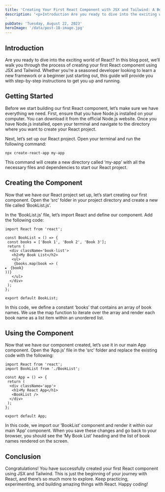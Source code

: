 ```yaml
---
title: 'Creating Your First React Component with JSX and Tailwind: A Beginners Guide'
description: '<p>Introduction Are you ready to dive into the exciting world of React? In this blog post, we&#8217;ll walk you through the process of creating your first React component using JSX and Tailwind. Whether you&#8217;re a seasoned developer looking to learn a new framework or a beginner just starting out, this guide will provide you with [&hellip;]</p>
'
pubDate: 'Tuesday, August 22, 2023'
heroImage: '/data/post-18-image.jpg'
---
```


<h2>Introduction</h2>
<p>Are you ready to dive into the exciting world of React? In this blog post, we&#8217;ll walk you through the process of creating your first React component using JSX and Tailwind. Whether you&#8217;re a seasoned developer looking to learn a new framework or a beginner just starting out, this guide will provide you with step-by-step instructions to get you up and running.</p>
<p></p>
<h2>Getting Started</h2>
<p>Before we start building our first React component, let&#8217;s make sure we have everything we need. First, ensure that you have Node.js installed on your computer. You can download it from the official Node.js website. Once you have Node.js installed, open your terminal and navigate to the directory where you want to create your React project.</p>
<p>Next, let&#8217;s set up our React project. Open your terminal and run the following command:</p>
<pre><code>npx create-react-app my-app</code></pre>
<p>This command will create a new directory called &#8216;my-app&#8217; with all the necessary files and dependencies to start our React project.</p>
<p></p>
<h2>Creating the Component</h2>
<p>Now that we have our React project set up, let&#8217;s start creating our first component. Open the &#8216;src&#8217; folder in your project directory and create a new file called &#8216;BookList.js&#8217;.</p>
<p>In the &#8216;BookList.js&#8217; file, let&#8217;s import React and define our component. Add the following code:</p>
<pre><code>import React from 'react';<br><br>const BookList = () =&gt; {<br>&emsp;const books = ['Book 1', 'Book 2', 'Book 3'];<br>&emsp;return (<br>&emsp;&emsp;&lt;div className='book-list'&gt;<br>&emsp;&emsp;&emsp;&lt;h2&gt;My Book List&lt;/h2&gt;<br>&emsp;&emsp;&emsp;&lt;ul&gt;<br>&emsp;&emsp;&emsp;&emsp;{books.map(book =&gt; (<li>{book}</li>))}<br>&emsp;&emsp;&emsp;&lt;/ul&gt;<br>&emsp;&emsp;&lt;/div&gt;<br>&emsp;);<br>};<br><br>export default BookList;</code></pre>
<p>In this code, we define a constant &#8216;books&#8217; that contains an array of book names. We use the map function to iterate over the array and render each book name as a list item within an unordered list.</p>
<p></p>
<h2>Using the Component</h2>
<p>Now that we have our component created, let&#8217;s use it in our main App component. Open the &#8216;App.js&#8217; file in the &#8216;src&#8217; folder and replace the existing code with the following:</p>
<pre><code>import React from 'react';<br>import BookList from './BookList';<br><br>const App = () =&gt; {<br>&emsp;return (<br>&emsp;&emsp;&lt;div className='app'&gt;<br>&emsp;&emsp;&emsp;&lt;h1&gt;My React App&lt;/h1&gt;<br>&emsp;&emsp;&emsp;&lt;BookList /&gt;<br>&emsp;&emsp;&lt;/div&gt;<br>&emsp;);<br>};<br><br>export default App;</code></pre>
<p>In this code, we import our &#8216;BookList&#8217; component and render it within our main &#8216;App&#8217; component. When you save these changes and go back to your browser, you should see the &#8216;My Book List&#8217; heading and the list of book names rendered on the screen.</p>
<p></p>
<h2>Conclusion</h2>
<p>Congratulations! You have successfully created your first React component using JSX and Tailwind. This is just the beginning of your journey with React, and there&#8217;s so much more to explore. Keep practicing, experimenting, and building amazing things with React. Happy coding!</p>
